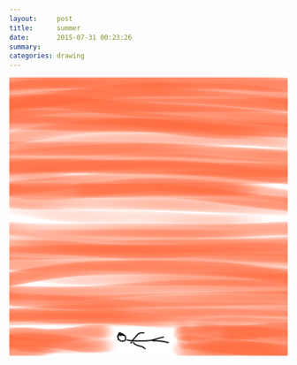 ```yaml
---
layout:     post
title:      summer
date:       2015-07-31 00:23:26
summary:    
categories: drawing
---
```

![summer](/images/diary/summer.png "the marvelous heat")